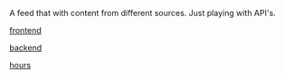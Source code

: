 A feed that with content from different sources. Just playing with API's.

[frontend](https://github.com/kalleprkl/FS-project)

[backend](https://github.com/kalleprkl/FS-project_backend)

[hours](https://docs.google.com/spreadsheets/d/1VKLBvJRzhB6UL0GP2hSBQ5QgCQuS1CVSOc8b6eVGxoA/edit?usp=sharing)
